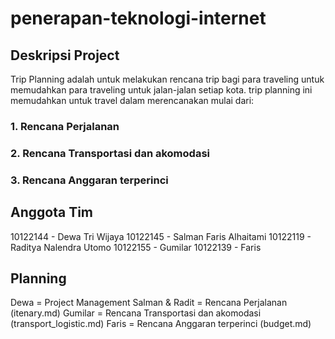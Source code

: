 # penerapan-teknologi-internet

## Deskripsi Project
Trip Planning adalah untuk melakukan rencana trip bagi para traveling untuk memudahkan para traveling untuk jalan-jalan setiap kota. trip planning ini memudahkan untuk travel dalam merencanakan mulai dari:
### 1. Rencana Perjalanan
### 2. Rencana Transportasi dan akomodasi
### 3. Rencana Anggaran terperinci

## Anggota Tim
10122144 - Dewa Tri Wijaya
10122145 - Salman Faris Alhaitami
10122119 - Raditya Nalendra Utomo
10122155 - Gumilar 
10122139 - Faris

## Planning
Dewa = Project Management
Salman & Radit = Rencana Perjalanan (itenary.md)
Gumilar = Rencana Transportasi dan akomodasi (transport_logistic.md)
Faris = Rencana Anggaran terperinci (budget.md)
